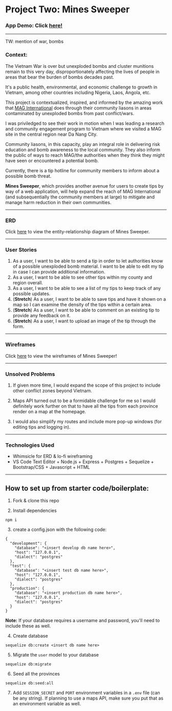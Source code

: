 # Project Two: Mines Sweeper

### App Demo: Click [here!](https://xlnl.github.io/project-two/)
----------------------------------------------
TW: mention of war, bombs 

### Context: 

The Vietnam War is over but unexploded bombs and cluster munitions remain to this very day, disproportionately affecting the lives of people in areas that bear the burden of bombs decades past.

It's a public health, environmental, and economic challenge to growth in Vietnam, among other countries including Nigeria, Laos, Angola, etc. 

This project is contextualized, inspired, and informed by the amazing work that [MAG International](https://www.maginternational.org/what-we-do/where-we-work/vietnam/) does through their community liasons in areas contaminated by unexploded bombs from past conflict/wars. 

I was priviledged to see their work in motion when I was leading a research and community engagement program to Vietnam where we visited a MAG site in the central region near Da Nang City. 

Community liasons, in this capacity, play an integral role in delivering risk education and bomb awareness to the local community. They also inform the public of ways to reach MAG/the authorities when they think they might have seen or encountered a potential bomb. 

Currently, there is a tip hotline for community members to inform about a possible bomb threat. 

**Mines Sweeper**, which provides another avenue for users to create tips by way of a web application, will help expand the reach of MAG International (and subsequentially the community members at large) to mitigate and manage harm reduction in their own communities.

----------------------------------------------------------
### ERD

Click [here](https://whimsical.com/project-2-erd-KhbbZiC8mwzu58YBH5sGeG) to view the entity-relationship diagram of Mines Sweeper.

----------------------------------------------------------
### User Stories

1. As a user, I want to be able to send a tip in order to let authorities know of a possible unexploded bomb material. I want to be able to edit my tip in case I can provide additional information. 
2. As a user, I want to be able to see other tips within my county and region overall.
3. As a user, I want to be able to see a list of my tips to keep track of any possible updates. 
4. (**Stretch**) As a user, I want to be able to save tips and have it shown on a map so I can examine the density of the tips within a certain area.
5. (**Stretch**) As a user, I want to be able to comment on an existing tip to provide any feedback on it.
6. (**Stretch**) As a user, I want to upload an image of the tip through the form.

----------------------------------------------------------
### Wireframes

Click [here](https://whimsical.com/project-2-wireframes-4zHBvk17jQoke5LnQgJLHc) to view the wireframes of Mines Sweeper! 

----------------------------------------------------------
### Unsolved Problems

1. If given more time, I would expand the scope of this project to include other conflict zones beyond Vietnam. 

2. Maps API turned out to be a formidable challenge for me so I would definitely work further on that to have all the tips from each province render on a map at the homepage.

3. I would also simplify my routes and include more pop-up windows (for editing tips and logging in). 

----------------------------------------------------------
### Technologies Used
* Whimsicle for ERD & lo-fi wireframing
* VS Code Text Editor + Node.js + Express + Postgres + Sequelize + Bootstrap/CSS + Javascript + HTML
----------------------------------------------------------
## How to set up from starter code/boilerplate: 

1. Fork & clone this repo

2. Install dependencies
```
npm i
```

3. create a config.json with the following code: 
```
{
  "development": {
    "database": "<insert develop db name here>",
    "host": "127.0.0.1",
    "dialect": "postgres"
  },
  "test": {
    "database": "<insert test db name here>",
    "host": "127.0.0.1",
    "dialect": "postgres"
  },
  "production": {
    "database": "<insert production db name here>",
    "host": "127.0.0.1",
    "dialect": "postgres"
  }
}

```
**Note:** If your database requires a username and password, you'll need to include these as well.

4. Create database
```
sequelize db:create <insert db name here>
```
5. Migrate the `user` model to your database
```
sequelize db:migrate
```
6. Seed all the provinces
```
sequelize db:seed:all
```
7. Add `SESSION_SECRET` and `PORT` environment variables in a `.env` file (can be any string). If planning to use a maps API, make sure you put that as an environment variable as well.


